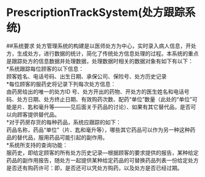 # PrescriptionTrackSystem(处方跟踪系统)
##系统要求
处方管理系统的构建是以医师处方为中心，实时录入病人信息，开处方，生成处方，进行数据的统计，简化了传统处方信息处理的过程。本系统的重点是跟踪处方的信息数据并处理数据，处理数据时相关的数据对象有如下有以下：<br>
*系统跟踪每位顾客的以下信息：<br>
	顾客姓名、电话号码、出生日期、承保公司、保险号、处方历史记录<br>
*每位顾客的服药史将记录下列每次处方信息：<br>
	由药房给出的唯一的处方ID 号、处方开出的药物、开处方的医生姓名和电话号码、处方日期、处方终止日期、有效购药次数、配药“单位”数量（此处的“单位”可能是片、匙和毫升等———见后面关于药品的讨论）、如果有其它替代品，是否可以向顾客提供替代品。<br>
*对于药房存货的每种药品，系统应跟踪的如下：<br>
	药品名称，药品“单位”（片、匙和毫升等），哪些其它药品可以作为另一种这种药品的替代品，服用药品可能引起的副作用。<br>
*系统所支持的查询功能：<br>
    服药史，即给定顾客的所有处方历史记录—根据顾客的要求提供的报告，某种给定药品的副作用报告，随处方一起提供某种给定药品的可替换药品列表一份给定处方是否还有购药许可：即，是否还可以凭处方购药，以及处方是否已经过期。 <br>